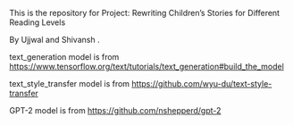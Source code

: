 This is the repository for Project: Rewriting Children’s Stories for Different Reading Levels


By Ujjwal and Shivansh
.

text_generation model is from 
https://www.tensorflow.org/text/tutorials/text_generation#build_the_model

text_style_transfer model is from
https://github.com/wyu-du/text-style-transfer

GPT-2 model is from
https://github.com/nshepperd/gpt-2 
